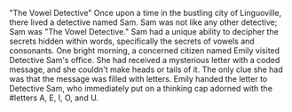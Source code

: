 "The Vowel Detective" Once upon a time in the bustling city of Linguoville, there lived a detective named Sam. Sam was not like any other detective; Sam was "The Vowel Detective." 
Sam had a unique ability to decipher the secrets hidden within words, specifically the secrets of vowels and consonants. 
One bright morning, a concerned citizen named Emily visited Detective Sam's office. She had received a mysterious letter with a coded message, and she couldn't make heads or tails of it.
The only clue she had was that the message was filled with letters. 
Emily handed the letter to Detective Sam, who immediately put on a thinking cap adorned with the #letters A, E, I, O, and U. 

